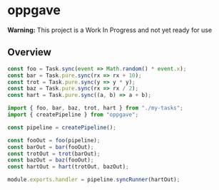 # oppgave

**Warning:** This project is a Work In Progress and not yet ready for use

## Overview

```javascript
const foo = Task.sync(event => Math.random() * event.x);
const bar = Task.pure.sync(rx => rx + 10);
const trot = Task.pure.sync(y => y * y);
const baz = Task.pure.sync(rx => rx / 2);
const hart = Task.pure.sync((a, b) => a + b);
```

```javascript
import { foo, bar, baz, trot, hart } from "./my-tasks";
import { createPipeline } from "oppgave";

const pipeline = createPipeline();

const fooOut = foo(pipeline);
const barOut = bar(fooOut);
const trotOut = trot(barOut);
const bazOut = baz(fooOut);
const hartOut = hart(trotOut, bazOut);

module.exports.handler = pipeline.syncRunner(hartOut);
```
